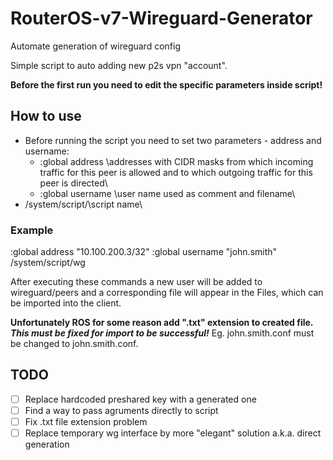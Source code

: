 # RouterOS-v7-Wireguard-Generator
Automate generation of wireguard config

Simple script to auto adding new p2s vpn "account".

**Before the first run you need to edit the specific parameters inside script!**

## How to use
- Before running the script you need to set two parameters - address and username:
  - :global address \addresses with CIDR masks from which incoming traffic for this peer is allowed and to which outgoing traffic for this peer is directed\
  - :global username \user name used as comment and filename\
- /system/script/\script name\

### Example
:global address "10.100.200.3/32"
:global username "john.smith"
/system/script/wg

After executing these commands a new user will be added to wireguard/peers and a corresponding file will appear in the Files, which can be imported into the client.

**Unfortunately ROS for some reason add ".txt" extension to created file. _This must be fixed for import to be successful!_** Eg. john.smith.conf must be changed to john.smith.conf.

## TODO
- [ ] Replace hardcoded preshared key with a generated one
- [ ] Find a way to pass agruments directly to script
- [ ] Fix .txt file extension problem
- [ ] Replace temporary wg interface by more "elegant" solution a.k.a. direct generation
